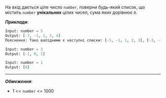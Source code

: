 На вхід дається ціле число `number`, поверни будь-який список, що містить `number` **унікальних** цілих чисел, сума яких дорівнює `0`.

**_Приклади_**:
```python
Input: number = 5
Output: [-7, -1, 1, 3, 4]
Пояснення: Тако валідними є наступні списки: [-5, -1, 1, 2, 3], [-3, -1, 2, -2, 4]

Input: number = 3
Output: [-1, 0, 1]

Input: number = 1
Output: [0]
```
---
**_Обмеження_**:
- 1 <= `number` <= 1000